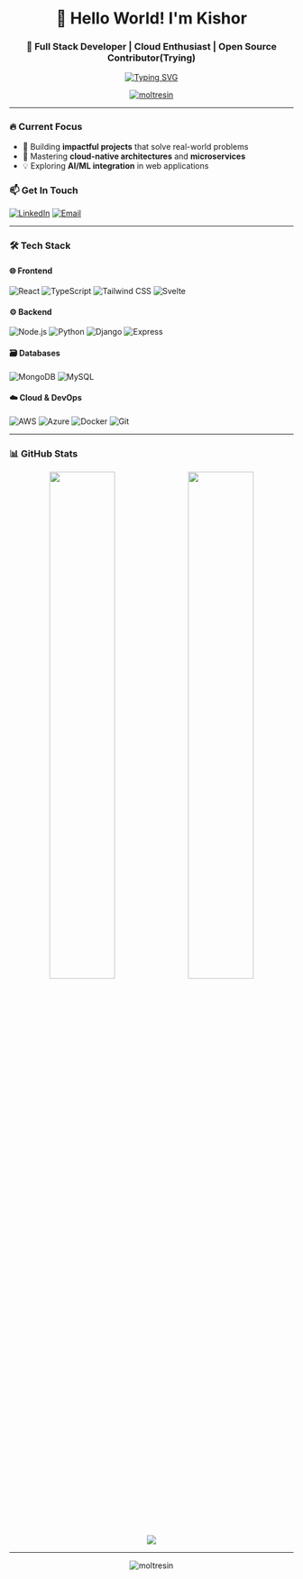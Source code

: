 <h1 align="center">👋 Hello World! I'm Kishor</h1>
<h3 align="center">🚀 Full Stack Developer | Cloud Enthusiast | Open Source Contributor(Trying)</h3>

<p align="center">
  <a href="https://git.io/typing-svg"><img src="https://readme-typing-svg.demolab.com?font=Fira+Code&pause=1000&color=22F7B8&center=true&width=435&lines=Crafting+digital+experiences;Turning+ideas+into+reality;Clean+code+advocate;Always+learning+new+tech" alt="Typing SVG" /></a>
</p>

<p align="center">
  <a href="https://github.com/ryo-ma/github-profile-trophy">
    <img src="https://github-profile-trophy.vercel.app/?username=moltresin&theme=onedark&row=1&column=7" alt="moltresin" />
  </a>
</p>

---

### 🔥 Current Focus
- 🌱 Building **impactful projects** that solve real-world problems
- 🚀 Mastering **cloud-native architectures** and **microservices**
- 💡 Exploring **AI/ML integration** in web applications

### 📫 Get In Touch
[![LinkedIn](https://img.shields.io/badge/LinkedIn-Kishor_Arjunan-0077B5?style=flat-square&logo=linkedin)](https://linkedin.com/in/kishor-arjunan)
[![Email](https://img.shields.io/badge/Email-akishor2001@gmail.com-D14836?style=flat-square&logo=gmail)](mailto:akishor2001@gmail.com)

---

### 🛠️ Tech Stack

#### 🌐 Frontend
![React](https://img.shields.io/badge/-React-61DAFB?style=flat-square&logo=react&logoColor=black)
![TypeScript](https://img.shields.io/badge/-TypeScript-3178C6?style=flat-square&logo=typescript&logoColor=white)
![Tailwind CSS](https://img.shields.io/badge/-Tailwind_CSS-38B2AC?style=flat-square&logo=tailwind-css&logoColor=white)
![Svelte](https://img.shields.io/badge/-Svelte-FF3E00?style=flat-square&logo=svelte&logoColor=white)

#### ⚙️ Backend
![Node.js](https://img.shields.io/badge/-Node.js-339933?style=flat-square&logo=node.js&logoColor=white)
![Python](https://img.shields.io/badge/-Python-3776AB?style=flat-square&logo=python&logoColor=white)
![Django](https://img.shields.io/badge/-Django-092E20?style=flat-square&logo=django&logoColor=white)
![Express](https://img.shields.io/badge/-Express-000000?style=flat-square&logo=express&logoColor=white)

#### 🗃️ Databases
![MongoDB](https://img.shields.io/badge/-MongoDB-47A248?style=flat-square&logo=mongodb&logoColor=white)
![MySQL](https://img.shields.io/badge/-MySQL-4479A1?style=flat-square&logo=mysql&logoColor=white)

#### ☁️ Cloud & DevOps
![AWS](https://img.shields.io/badge/-AWS-232F3E?style=flat-square&logo=amazon-aws&logoColor=white)
![Azure](https://img.shields.io/badge/-Azure-0089D6?style=flat-square&logo=microsoft-azure&logoColor=white)
![Docker](https://img.shields.io/badge/-Docker-2496ED?style=flat-square&logo=docker&logoColor=white)
![Git](https://img.shields.io/badge/-Git-F05032?style=flat-square&logo=git&logoColor=white)

---

### 📊 GitHub Stats

<p align="center">
  <img width="48%" src="https://github-readme-stats.vercel.app/api?username=moltresin&show_icons=true&theme=radical" />
  <img width="48%" src="https://github-readme-streak-stats.herokuapp.com/?user=moltresin&theme=radical" />
</p>

<p align="center">
  <img src="https://github-readme-stats.vercel.app/api/top-langs/?username=moltresin&layout=compact&theme=radical" />
</p>

---

<p align="center">
  <img src="https://komarev.com/ghpvc/?username=moltresin&label=Profile%20views&color=0e75b6&style=flat" alt="moltresin" />
</p>
